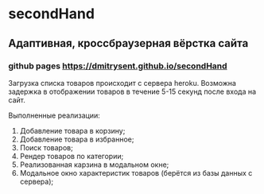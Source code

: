 # secondHand

## Адаптивная, кроссбраузерная вёрстка сайта

### github pages https://dmitrysent.github.io/secondHand

Загрузка списка товаров происходит с сервера heroku.
Возможна задержка в отображении товаров в течение 5-15 секунд после входа на сайт.

Выполненные реализации:
1. Добавление товара в корзину;
2. Добавление товара в избранное;
3. Поиск товаров;
4. Рендер товаров по категории;
5. Реализованная карзина в модальном окне;
6. Модальное окно характеристик товаров (берётся из базы данных с сервера);

